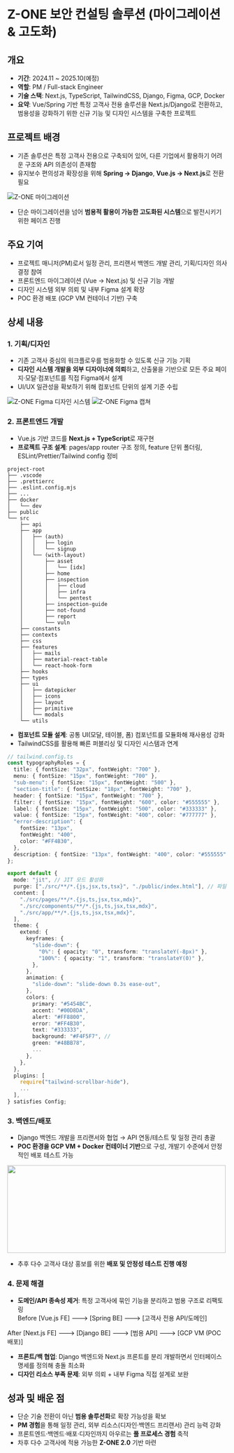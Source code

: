 # Z-ONE 보안 컨설팅 솔루션 (마이그레이션 & 고도화)

## 개요

- **기간**: 2024.11 ~ 2025.10(예정)
- **역할**: PM / Full-stack Engineer
- **기술 스택**: Next.js, TypeScript, TailwindCSS, Django, Figma, GCP, Docker
- **요약**: Vue/Spring 기반 특정 고객사 전용 솔루션을 Next.js/Django로 전환하고, 범용성을 강화하기 위한 신규 기능 및 디자인 시스템을 구축한 프로젝트

## 프로젝트 배경

- 기존 솔루션은 특정 고객사 전용으로 구축되어 있어, 다른 기업에서 활용하기 어려운 구조와 API 의존성이 존재함
- 유지보수 편의성과 확장성을 위해 **Spring → Django**, **Vue.js → Next.js**로 전환 필요

![Z-ONE 마이그레이션](/images/z-one/migration.png)

- 단순 마이그레이션을 넘어 **범용적 활용이 가능한 고도화된 시스템**으로 발전시키기 위한 페이즈 진행

## 주요 기여

- 프로젝트 매니저(PM)로서 일정 관리, 프리랜서 백엔드 개발 관리, 기획/디자인 의사결정 참여
- 프론트엔드 마이그레이션 (Vue → Next.js) 및 신규 기능 개발
- 디자인 시스템 외부 의뢰 및 내부 Figma 설계 확장
- POC 환경 배포 (GCP VM 컨테이너 기반) 구축

## 상세 내용

### 1. 기획/디자인

- 기존 고객사 중심의 워크플로우를 범용화할 수 있도록 신규 기능 기획
- **디자인 시스템 개발을 외부 디자이너에 의뢰**하고, 산출물을 기반으로 모든 주요 페이지·모달·컴포넌트를 직접 Figma에서 설계
- UI/UX 일관성을 확보하기 위해 컴포넌트 단위의 설계 기준 수립

![Z-ONE Figma 디자인 시스템](/images/z-one/figma01.png)
![Z-ONE Figma 캡쳐](/images/z-one/figma02.png)

### 2. 프론트엔드 개발

- Vue.js 기반 코드를 **Next.js + TypeScript**로 재구현
- **프로젝트 구조 설계**: pages/app router 구조 정의, feature 단위 폴더링, ESLint/Prettier/Tailwind config 정비

```
project-root
├── .vscode
├── .prettierrc
├── .eslint.config.mjs
├── ...
├── docker
│   └── dev
├── public
└── src
    ├── api
    ├── app
    │   ├── (auth)
    │   │   ├── login
    │   │   └── signup
    │   └── (with-layout)
    │       ├── asset
    │       │   └── [idx]
    │       ├── home
    │       ├── inspection
    │       │   ├── cloud
    │       │   ├── infra
    │       │   └── pentest
    │       ├── inspection-guide
    │       ├── not-found
    │       ├── report
    │       └── vuln
    ├── constants
    ├── contexts
    ├── css
    ├── features
    │   ├── mails
    │   ├── material-react-table
    │   └── react-hook-form
    ├── hooks
    ├── types
    ├── ui
    │   ├── datepicker
    │   ├── icons
    │   ├── layout
    │   ├── primitive
    │   └── modals
    └── utils

```

- **컴포넌트 모듈 설계**: 공통 UI(모달, 테이블, 폼) 컴포넌트를 모듈화해 재사용성 강화
- TailwindCSS를 활용해 빠른 퍼블리싱 및 디자인 시스템과 연계

```ts
// tailwind.config.ts
const typographyRoles = {
  title: { fontSize: "32px", fontWeight: "700" },
  menu: { fontSize: "15px", fontWeight: "700" },
  "sub-menu": { fontSize: "15px", fontWeight: "500" },
  "section-title": { fontSize: "18px", fontWeight: "700" },
  header: { fontSize: "15px", fontWeight: "700" },
  filter: { fontSize: "15px", fontWeight: "600", color: "#555555" },
  label: { fontSize: "15px", fontWeight: "500", color: "#333333" },
  value: { fontSize: "15px", fontWeight: "400", color: "#777777" },
  "error-description": {
    fontSize: "13px",
    fontWeight: "400",
    color: "#FF4B30",
  },
  description: { fontSize: "13px", fontWeight: "400", color: "#555555" },
};

export default {
  mode: "jit", // JIT 모드 활성화
  purge: ["./src/**/*.{js,jsx,ts,tsx}", "./public/index.html"], // 파일 경로 추가
  content: [
    "./src/pages/**/*.{js,ts,jsx,tsx,mdx}",
    "./src/components/**/*.{js,ts,jsx,tsx,mdx}",
    "./src/app/**/*.{js,ts,jsx,tsx,mdx}",
  ],
  theme: {
    extend: {
      keyframes: {
        "slide-down": {
          "0%": { opacity: "0", transform: "translateY(-8px)" },
          "100%": { opacity: "1", transform: "translateY(0)" },
        },
      },
      animation: {
        "slide-down": "slide-down 0.3s ease-out",
      },
      colors: {
        primary: "#5454BC",
        accent: "#00D8DA",
        alert: "#FF8800",
        error: "#FF4B30",
        text: "#333333",
        background: "#F4F5F7", //
        green: "#48BB78",
        ...
      },
    },
  },
  plugins: [
    require("tailwind-scrollbar-hide"),
    ...
  ],
} satisfies Config;
```

### 3. 백엔드/배포

- Django 백엔드 개발을 프리랜서와 협업 → API 연동/테스트 및 일정 관리 총괄
- **POC 환경을 GCP VM + Docker 컨테이너 기반**으로 구성, 개발기 수준에서 안정적인 배포 테스트 가능

<img src="/images/z-one/gcp_model.png" width="500" height="200"/>

- 추후 다수 고객사 대상 홍보를 위한 **배포 및 안정성 테스트 진행 예정**

### 4. 문제 해결

- **도메인/API 종속성 제거**: 특정 고객사에 묶인 기능을 분리하고 범용 구조로 리팩토링  
  Before
  [Vue.js FE] ---> [Spring BE] ---> [고객사 전용 API/도메인]

After
[Next.js FE] ---> [Django BE] ---> [범용 API] ---> [GCP VM (POC 배포)]

- **프론트/백 협업**: Django 백엔드와 Next.js 프론트를 분리 개발하면서 인터페이스 명세를 정의해 충돌 최소화
- **디자인 리소스 부족 문제**: 외부 의뢰 + 내부 Figma 직접 설계로 보완

## 성과 및 배운 점

- 단순 기술 전환이 아닌 **범용 솔루션화**로 확장 가능성을 확보
- **PM 경험**을 통해 일정 관리, 외부 리소스(디자인·백엔드 프리랜서) 관리 능력 강화
- 프론트엔드·백엔드·배포·디자인까지 아우르는 **풀 프로세스 경험** 축적
- 차후 다수 고객사에 적용 가능한 **Z-ONE 2.0** 기반 마련
